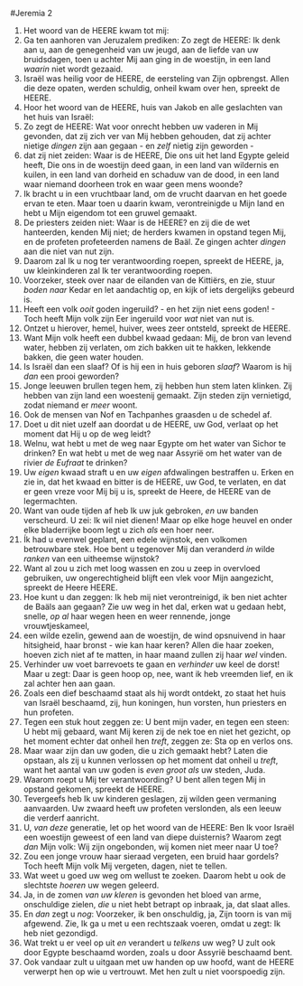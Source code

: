 #Jeremia 2
1. Het woord van de HEERE kwam tot mij:
2. Ga ten aanhoren van Jeruzalem prediken: Zo zegt de HEERE: Ik denk aan u, aan de genegenheid van uw jeugd, aan de liefde van uw bruidsdagen, toen u achter Mij aan ging in de woestijn, in een land *waarin* niet wordt gezaaid. 
3. Israël was heilig voor de HEERE, de eersteling van Zijn opbrengst. Allen die deze opaten, werden schuldig, onheil kwam over hen, spreekt de HEERE. 
4. Hoor het woord van de HEERE, huis van Jakob en alle geslachten van het huis van Israël:
5. Zo zegt de HEERE: Wat voor onrecht hebben uw vaderen in Mij gevonden, dat zij zich ver van Mij hebben gehouden, dat zij achter nietige *dingen* zijn aan gegaan - en *zelf* nietig zijn geworden - 
6. dat zij niet zeiden: Waar is de HEERE, Die ons uit het land Egypte geleid heeft, Die ons in de woestijn deed gaan, in een land van wildernis en kuilen, in een land van dorheid en schaduw van de dood, in een land waar niemand doorheen trok en waar geen mens woonde? 
7. Ik bracht u in een vruchtbaar land, om de vrucht daarvan en het goede ervan te eten. Maar toen u daarin kwam, verontreinigde u Mijn land en hebt u Mijn eigendom tot een gruwel gemaakt. 
8. De priesters zeiden niet: Waar is de HEERE? en zij die de wet hanteerden, kenden Mij niet; de herders kwamen in opstand tegen Mij, en de profeten profeteerden namens de Baäl. Ze gingen achter *dingen* aan die niet van nut zijn. 
9. Daarom zal Ik u nog ter verantwoording roepen, spreekt de HEERE, ja, uw kleinkinderen zal Ik ter verantwoording roepen. 
10. Voorzeker, steek over naar de eilanden van de Kittiërs, en zie, stuur *boden naar* Kedar en let aandachtig op, en kijk of iets dergelijks gebeurd is. 
11. Heeft een volk *ooit* goden ingeruild? - en het zijn niet eens goden! - Toch heeft Mijn volk zijn Eer ingeruild voor *wat* niet van nut is. 
12. Ontzet u hierover, hemel, huiver, wees zeer ontsteld, spreekt de HEERE. 
13. Want Mijn volk heeft een dubbel kwaad gedaan: Mij, de bron van levend water, hebben zij verlaten, om zich bakken uit te hakken, lekkende bakken, die geen water houden. 
14. Is Israël dan een slaaf? Of is hij een in huis geboren *slaaf*? Waarom is hij *dan* een prooi geworden? 
15. Jonge leeuwen brullen tegen hem, zij hebben hun stem laten klinken. Zij hebben van zijn land een woestenij gemaakt. Zijn steden zijn vernietigd, zodat niemand er *meer* woont. 
16. Ook de mensen van Nof en Tachpanhes graasden u de schedel af. 
17. Doet u dit niet uzelf aan doordat u de HEERE, uw God, verlaat op het moment dat Hij u op de weg leidt? 
18. Welnu, wat hebt u met de weg naar Egypte om het water van Sichor te drinken? En wat hebt u met de weg naar Assyrië om het water van de rivier *de Eufraat* te drinken? 
19. Uw *eigen* kwaad straft u en uw *eigen* afdwalingen bestraffen u. Erken en zie in, dat het kwaad en bitter is de HEERE, uw God, te verlaten, en dat er geen vreze voor Mij bij u is, spreekt de Heere, de HEERE van de legermachten. 
20. Want van oude tijden af heb Ik uw juk gebroken, *en* uw banden verscheurd. U zei: Ik wil niet dienen! Maar op elke hoge heuvel en onder elke bladerrijke boom legt u zich *als* een hoer neer. 
21. Ík had u evenwel geplant, een edele wijnstok, een volkomen betrouwbare stek. Hoe bent u tegenover Mij dan veranderd *in* wilde *ranken* van een uitheemse wijnstok? 
22. Want al zou u zich met loog wassen en zou u zeep in overvloed gebruiken, uw ongerechtigheid blijft een vlek voor Mijn aangezicht, spreekt de Heere HEERE. 
23. Hoe kunt u dan zeggen: Ik heb mij niet verontreinigd, ik ben niet achter de Baäls aan gegaan? Zie uw weg in het dal, erken wat u gedaan hebt, snelle, *op al* haar wegen heen en weer rennende, jonge vrouwtjeskameel, 
24. een wilde ezelin, gewend aan de woestijn, de wind opsnuivend in haar hitsigheid, haar bronst - wie kan haar keren? Allen die haar zoeken, hoeven zich niet af te matten, in haar maand zullen zij haar *wel* vinden. 
25. Verhinder uw voet barrevoets te gaan en *verhinder* uw keel de dorst! Maar u zegt: Daar is geen hoop op, nee, want ik heb vreemden lief, en ik zal achter hen aan gaan. 
26. Zoals een dief beschaamd staat als hij wordt ontdekt, zo staat het huis van Israël beschaamd, zij, hun koningen, hun vorsten, hun priesters en hun profeten. 
27. Tegen een stuk hout zeggen ze: U bent mijn vader, en tegen een steen: U hebt mij gebaard, want Mij keren zij de nek toe en niet het gezicht, op het moment echter dat onheil hen *treft*, zeggen ze: Sta op en verlos ons. 
28. Maar waar zijn dan uw goden, die u zich gemaakt hebt? Laten die opstaan, als zij u kunnen verlossen op het moment dat onheil u *treft*, want het aantal van uw goden is *even groot als* uw steden, Juda. 
29. Waarom roept u Mij ter verantwoording? U bent allen tegen Mij in opstand gekomen, spreekt de HEERE. 
30. Tevergeefs heb Ik uw kinderen geslagen, zij wilden geen vermaning aanvaarden. Uw zwaard heeft uw profeten verslonden, als een leeuw die verderf aanricht. 
31. U, *van deze* generatie, let op het woord van de HEERE: Ben Ik voor Israël een woestijn geweest of een land van diepe duisternis? Waarom zegt *dan* Mijn volk: Wij zijn ongebonden, wij komen niet meer naar U toe? 
32. Zou een jonge vrouw haar sieraad vergeten, een bruid haar gordels? Toch heeft Mijn volk Mij vergeten, dagen, niet te tellen. 
33. Wat weet u goed uw weg om wellust te zoeken. Daarom hebt u ook de slechtste *hoeren* uw wegen geleerd. 
34. Ja, in de zomen *van uw kleren* is gevonden het bloed van arme, onschuldige zielen, *die* u niet hebt betrapt op inbraak, ja, dat slaat alles. 
35. En *dan* zegt u *nog*: Voorzeker, ik ben onschuldig, ja, Zijn toorn is van mij afgewend. Zie, Ik ga u met u een rechtszaak voeren, omdat u zegt: Ik heb niet gezondigd. 
36. Wat trekt u er veel op uit *en* verandert u *telkens* uw weg? U zult ook door Egypte beschaamd worden, zoals u door Assyrië beschaamd bent. 
37. Ook vandaar zult u uitgaan met uw handen op uw hoofd, want de HEERE verwerpt hen op wie u vertrouwt. Met hen zult u niet voorspoedig zijn.
